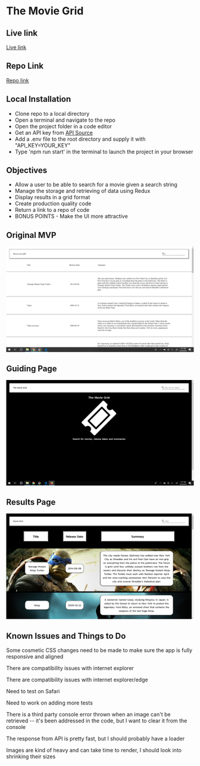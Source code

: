<h1> The Movie Grid </h1>

<h2> Live link </h2>
<a href="https://hzba000.github.io/movie-grid/"> Live link </a>

<h2> Repo Link </h2>
<a href="https://github.com/hzba000/movie-grid"> Repo link </a>

<h2>Local Installation</h2>
<ul>
  <li> Clone repo to a local directory </li>
  <li> Open a terminal and navigate to the repo </li>
  <li> Open the project folder in a code editor</li>
  <li> Get an API key from <a href="http://api.themoviedb.org">API Source</a>
  <li> Add a .env file to the root directory and supply it with "API_KEY=YOUR_KEY" </li>
  <li> Type 'npm run start' in the terminal to launch the project in your browser</li>
</ul>

<h2> Objectives </h2>
<ul>
  <li>Allow a user to be able to search for a movie given a search string</li> 
  <li>Manage the storage and retrieving of data using Redux</li>  
  <li>Display results in a grid format</li>  
  <li>Create production quality code</li>  
  <li>Return a link to a repo of code</li>  
  <li>BONUS POINTS - Make the UI more attractive</li> 
</ul>

<h2> Original MVP </h2>
<img src="./screenshots/original_mvp.png" />

<h2> Guiding Page </h2>
<img src="./screenshots/movie-grid-screenshot-3.png" />

<h2> Results Page </h2>
<img src="./screenshots/movie-grid-screenshot.png" />

<h2> Known Issues and Things to Do </h2>
<p>Some cosmetic CSS changes need to be made to make sure the app is fully responsive and aligned</p>
<p>There are compatibility issues with internet explorer</p>
<p>There are compatibility issues with internet explorer/edge</p>
<p>Need to test on Safari</p>
<p>Need to work on adding more tests</p>
<p>There is a third party console error thrown when an image can't be retrieved -- it's been addressed in the code, but I want to clear it from the console</p>
<p>The response from API is pretty fast, but I should probably have a loader</p>
<p>Images are kind of heavy and can take time to render, I should look into shrinking their sizes</p>













